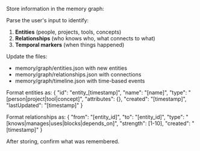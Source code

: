 Store information in the memory graph:

Parse the user's input to identify:
1. **Entities** (people, projects, tools, concepts)
2. **Relationships** (who knows who, what connects to what)
3. **Temporal markers** (when things happened)

Update the files:
- memory/graph/entities.json with new entities
- memory/graph/relationships.json with connections
- memory/graph/timeline.json with time-based events

Format entities as:
{
  "id": "entity_[timestamp]",
  "name": "[name]",
  "type": "[person|project|tool|concept]",
  "attributes": {},
  "created": "[timestamp]",
  "lastUpdated": "[timestamp]"
}

Format relationships as:
{
  "from": "[entity_id]",
  "to": "[entity_id]",
  "type": "[knows|manages|uses|blocks|depends_on]",
  "strength": [1-10],
  "created": "[timestamp]"
}

After storing, confirm what was remembered.